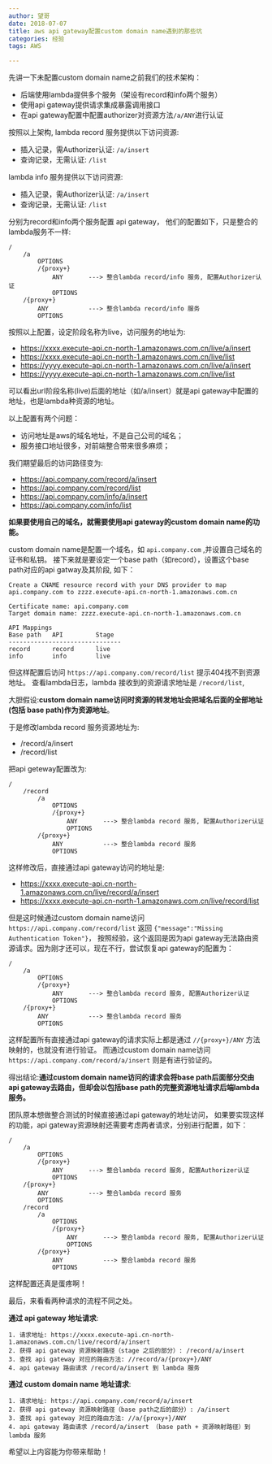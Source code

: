 ```yaml
---
author: 望哥
date: 2018-07-07
title: aws api gateway配置custom domain name遇到的那些坑
categories: 经验
tags: AWS

---
```


先讲一下未配置custom domain name之前我们的技术架构：
* 后端使用lambda提供多个服务（架设有record和info两个服务）
* 使用api gateway提供请求集成暴露调用接口
* 在api gateway配置中配置authorizer对资源方法`/a/ANY`进行认证

按照以上架构, lambda record 服务提供以下访问资源:
* 插入记录，需Authorizer认证: `/a/insert`
* 查询记录，无需认证: `/list`

lambda info 服务提供以下访问资源:
* 插入记录，需Authorizer认证: `/a/insert`
* 查询记录，无需认证: `/list`

分别为record和info两个服务配置 api gateway， 他们的配置如下，只是整合的lambda服务不一样:

```
/
    /a
        OPTIONS
        /{proxy+}
            ANY       ---> 整合lambda record/info 服务, 配置Authorizer认证
            OPTIONS
    /{proxy+}
        ANY           ---> 整合lambda record/info 服务
        OPTIONS
```

按照以上配置，设定阶段名称为live，访问服务的地址为:
* https://xxxx.execute-api.cn-north-1.amazonaws.com.cn/live/a/insert
* https://xxxx.execute-api.cn-north-1.amazonaws.com.cn/live/list
* https://yyyy.execute-api.cn-north-1.amazonaws.com.cn/live/a/insert
* https://yyyy.execute-api.cn-north-1.amazonaws.com.cn/live/list

可以看出url阶段名称(live)后面的地址（如/a/insert）就是api gateway中配置的地址，也是lambda种资源的地址。

以上配置有两个问题：
* 访问地址是aws的域名地址，不是自己公司的域名；
* 服务接口地址很多，对前端整合带来很多麻烦；


我们期望最后的访问路径变为:
* https://api.company.com/record/a/insert
* https://api.company.com/record/list
* https://api.company.com/info/a/insert
* https://api.company.com/info/list


**如果要使用自己的域名，就需要使用api gateway的custom domain name的功能。**

custom domain name是配置一个域名，如 `api.company.com` ,并设置自己域名的证书和私钥。
接下来就是要设定一个base path（如record），设置这个base path对应的api gatway及其阶段, 如下：

```
Create a CNAME resource record with your DNS provider to map api.company.com to zzzz.execute-api.cn-north-1.amazonaws.com.cn

Certificate name: api.company.com
Target domain name: zzzz.execute-api.cn-north-1.amazonaws.com.cn

API Mappings
Base path 	API 	    Stage
-------------------------------
record 	    record  	live
info 	    info 	    live
```

但这样配置后访问 `https://api.company.com/record/list` 提示404找不到资源地址。
查看lambda日志，lambda 接收到的资源请求地址是 `/record/list`,

大胆假设:**custom domain name访问时资源的转发地址会把域名后面的全部地址(包括 base path)作为资源地址**。

于是修改lambda record 服务资源地址为:
* /record/a/insert
* /record/list

把api geteway配置改为:

```
/
    /record
        /a
            OPTIONS
            /{proxy+}
                ANY       ---> 整合lambda record 服务, 配置Authorizer认证
                OPTIONS
        /{proxy+}
            ANY           ---> 整合lambda record 服务
            OPTIONS

```

这样修改后，直接通过api gateway访问的地址是:
* https://xxxx.execute-api.cn-north-1.amazonaws.com.cn/live/record/a/insert
* https://xxxx.execute-api.cn-north-1.amazonaws.com.cn/live/record/list

但是这时候通过custom domain name访问 `https://api.company.com/record/list` 返回 `{"message":"Missing Authentication Token"}`，
按照经验，这个返回是因为api gateway无法路由资源请求。因为刚才还可以，现在不行，尝试恢复api gateway的配置为：

```
/
    /a
        OPTIONS
        /{proxy+}
            ANY       ---> 整合lambda record 服务, 配置Authorizer认证
            OPTIONS
    /{proxy+}
        ANY           ---> 整合lambda record 服务
        OPTIONS
```
这样配置所有直接通过api gateway的请求实际上都是通过 `//{proxy+}/ANY` 方法映射的，也就没有进行验证。
而通过custom domain name访问 `https://api.company.com/record/a/insert` 则是有进行验证的。

得出结论:**通过custom domain name访问的请求会将base path后面部分交由api gateway去路由，但却会以包括base path的完整资源地址请求后端lambda服务。**

团队原本想做整合测试的时候直接通过api gateway的地址访问，
如果要实现这样的功能，api gateway资源映射还需要考虑两者请求，分别进行配置，如下：

```
/
    /a
        OPTIONS
        /{proxy+}
            ANY       ---> 整合lambda record 服务, 配置Authorizer认证
            OPTIONS
    /{proxy+}
        ANY           ---> 整合lambda record 服务
        OPTIONS
    /record
        /a
            OPTIONS
            /{proxy+}
                ANY       ---> 整合lambda record 服务, 配置Authorizer认证
                OPTIONS
        /{proxy+}
            ANY           ---> 整合lambda record 服务
            OPTIONS
```

这样配置还真是蛋疼啊！

最后，来看看两种请求的流程不同之处。

**通过 api gateway 地址请求**:

```
1. 请求地址: https://xxxx.execute-api.cn-north-1.amazonaws.com.cn/live/record/a/insert
2. 获得 api gateway 资源映射路径（stage 之后的部分）: /record/a/insert
3. 查找 api gateway 对应的路由方法: //record/a/{proxy+}/ANY
4. api gateway 路由请求 /record/a/insert 到 lambda 服务
```

**通过 custom domain name 地址请求**:

```
1. 请求地址: https://api.company.com/record/a/insert
2. 获得 api gateway 资源映射路径（base path之后的部分）: /a/insert
3. 查找 api gateway 对应的路由方法: //a/{proxy+}/ANY
4. api gateway 路由请求 /record/a/insert （base path + 资源映射路径）到 lambda 服务
```

希望以上内容能为你带来帮助！


